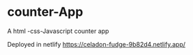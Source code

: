 # counter-App
A html -css-Javascript counter app 


Deployed in netlify https://celadon-fudge-9b82d4.netlify.app/
